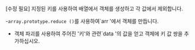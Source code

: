 [수정 필요]
지정된 키를 사용하여 배열에서 객체를 생성하고 각 값에서 제외합니다.

-`array.prototype.reduce ()`를 사용하여`arr '에서 객체를 만듭니다.
- 객체 파괴를 사용하여 주어진 '키'와 관련`data '의 값을 얻고 객체에 키 값 쌍을 추가하십시오.